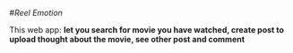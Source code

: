 #*Reel Emotion*

This web app: **let you search for movie you have watched, create post to upload thought about the movie, see other post and comment**



